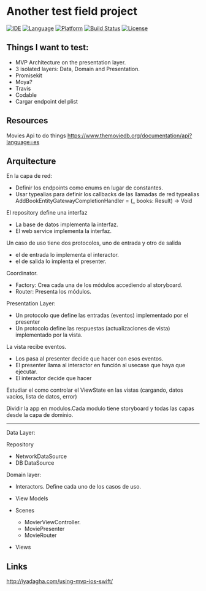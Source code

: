 # Another test field project

[![IDE](https://img.shields.io/badge/Xcode-9-blue.svg)](https://developer.apple.com/xcode/)
[![Language](https://img.shields.io/badge/swift-4-orange.svg)](https://swift.org)
[![Platform](https://img.shields.io/badge/platform-iOS%2011-green.svg)](https://developer.apple.com/ios/)
[![Build Status](https://travis-ci.org/jberlana/SwiftTestField.svg?branch=master)](https://travis-ci.org/jberlana/SwiftTestField)
[![License](https://img.shields.io/badge/license-MIT-blue.svg)](LICENSE)

## Things I want to test:
- MVP Architecture on the presentation layer.
- 3 isolated layers: Data, Domain and Presentation.
- Promisekit
- Moya?
- Travis
- Codable
- Cargar endpoint del plist

## Resources

Movies Api to do things
https://www.themoviedb.org/documentation/api?language=es

## Arquitecture


En la capa de red:
- Definir los endpoints como enums en lugar de constantes.
- Usar typealias para definir los callbacks de las llamadas de red
typealias AddBookEntityGatewayCompletionHandler = (_ books: Result<Book>) -> Void


El repository define una interfaz

- La base de datos implementa la interfaz.
- El web service implementa la interfaz.

Un caso de uso tiene dos protocolos, uno de entrada y otro de salida
- el de entrada lo implementa el interactor.
- el de salida lo implenta el presenter.

Coordinator.
- Factory: Crea cada una de los módulos accediendo al storyboard.
- Router: Presenta los módulos.

Presentation Layer:
- Un protocolo que define las entradas (eventos) implementado por el presenter
- Un protocolo define las respuestas (actualizaciones de vista) implementado por la vista.


La vista recibe eventos.
  - Los pasa al presenter decide que hacer con esos eventos.
  - El presenter llama al interactor en función al usecase que haya que ejecutar.
  - El interactor decide que hacer
  
Estudiar el como controlar el ViewState en las vistas (cargando, datos vacíos, lista de datos, error)



Dividir la app en modulos.Cada modulo tiene storyboard y todas las capas desde la capa de dominio.


-----

Data Layer:

  Repository
  - NetworkDataSource
  - DB DataSource

Domain layer:
- Interactors. Define cada uno de los casos de uso.

- View Models
- Scenes
  - MovierViewController.
  - MoviePresenter
  - MovieRouter
- Views

## Links
http://iyadagha.com/using-mvp-ios-swift/

